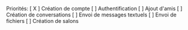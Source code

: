 Priorités:
[ X ] Création de compte
[ ] Authentification
[ ] Ajout d'amis
[ ] Création de conversations
[ ] Envoi de messages textuels
[ ] Envoi de fichiers
[ ] Création de salons